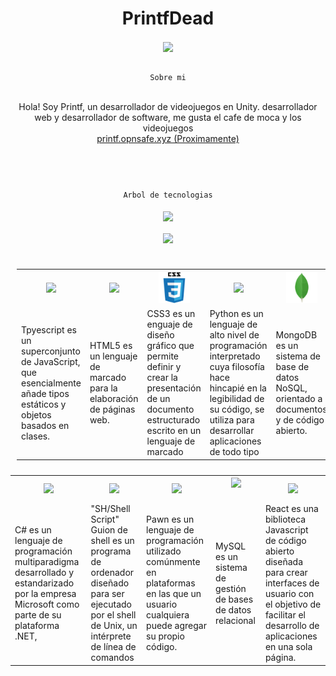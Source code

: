 <h1 align="center">PrintfDead</h1>
<p align="center" align-items="center">
  <img align="center" src="https://komarev.com/ghpvc/?username=PrintfDead"/><br><br>
  <p align="center">
    <code>Sobre mi</code><br><br>
    <p align="center">Hola! Soy Printf, un desarrollador de videojuegos en Unity. desarrollador web y desarrollador de software, me gusta el cafe de moca y los videojuegos <br> <a href="https://rip.akaprintf.ml/">printf.opnsafe.xyz (Proximamente)</a></p>
  </p><br><br>
  <p align="center" style="padding-top: 10px">
    <code>Arbol de tecnologias</code><br><br>
    <img align="center" src="https://github-readme-stats.vercel.app/api/pin/?username=PrintfDead&repo=discord-bot"><br><br>
    <img align="center" src="https://github-readme-stats.vercel.app/api/top-langs/?username=PrintfDead&layout=compact">
    <br><br>
    <table style="padding: 10px">
      <tr>
        <th><img src="https://upload.wikimedia.org/wikipedia/commons/thumb/4/4c/Typescript_logo_2020.svg/1024px-Typescript_logo_2020.svg.png" width=50></img></th>
        <th><img src="https://upload.wikimedia.org/wikipedia/commons/thumb/6/61/HTML5_logo_and_wordmark.svg/512px-HTML5_logo_and_wordmark.svg.png" width=50></img></th>
        <th><img src="https://raw.githubusercontent.com/devicons/devicon/master/icons/css3/css3-original-wordmark.svg" width=50></img></th>
        <th><img src="https://upload.wikimedia.org/wikipedia/commons/thumb/c/c3/Python-logo-notext.svg/1200px-Python-logo-notext.svg.png" width=50></img></th>
        <th><img src="https://raw.githubusercontent.com/devicons/devicon/master/icons/mongodb/mongodb-original.svg" width=50></img></th>
      </tr>
      <tr>
        <td>Tpyescript es un superconjunto de JavaScript, que esencialmente añade tipos estáticos y objetos basados en clases.</td>
        <td>HTML5 es un lenguaje de marcado para la elaboración de páginas web.</td>
        <td>CSS3 es un enguaje de diseño gráfico que permite definir y crear la presentación de un documento estructurado escrito en un lenguaje de marcado</td>
        <td>Python es un lenguaje de alto nivel de programación interpretado cuya filosofía hace hincapié en la legibilidad de su código, se utiliza para desarrollar aplicaciones de todo tipo</td>
        <td>MongoDB es un sistema de base de datos NoSQL, orientado a documentos y de código abierto.</td>
      </tr>
    </table>
    <table>
      <tr>
        <th><img src="https://upload.wikimedia.org/wikipedia/commons/4/4f/Csharp_Logo.png" width=70></th>
        <th><img src="https://www.linuxjournal.com/sites/default/files/styles/wide_thumbnail/public/nodeimage/story/bash-icon.png" width=50></th>
        <th><img src="https://upload.wikimedia.org/wikipedia/commons/7/71/Pawn_logo.png" width=50></th>
        <th><img src="https://1000marcas.net/wp-content/uploads/2020/11/MySQL-logo.png" width=50></img></br></br></th>
        <th><img src="https://icons-for-free.com/iconfiles/png/512/design+development+facebook+framework+mobile+react+icon-1320165723839064798.png" width=50></th>
      </tr>
      <tr>
        <td>C# es un lenguaje de programación multiparadigma desarrollado y estandarizado por la empresa Microsoft como parte de su plataforma .NET,</td>
        <td>"SH/Shell Script" Guion de shell es un programa de ordenador diseñado para ser ejecutado por el shell de Unix, un intérprete de línea de comandos</td>
        <td>Pawn es un lenguaje de programación utilizado comúnmente en plataformas en las que un usuario cualquiera puede agregar su propio código.</td>
        <td>MySQL es un sistema de gestión de bases de datos relacional</td>
        <td>React es una biblioteca Javascript de código abierto diseñada para crear interfaces de usuario con el objetivo de facilitar el desarrollo de aplicaciones en una sola página.</td>
      </tr>
    </table>
  </p>
</p>
